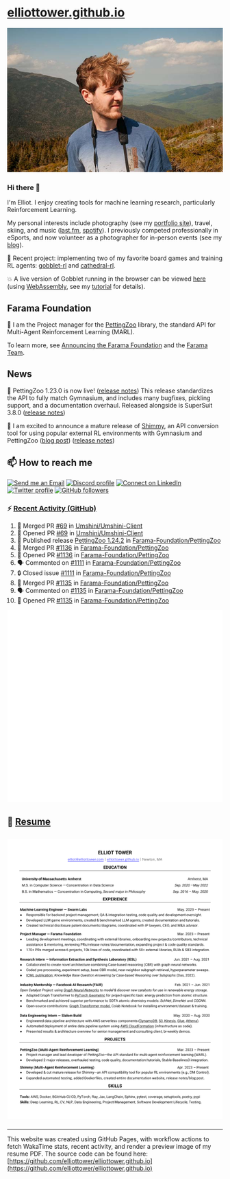 # [elliottower.github.io](https://github.com/elliottower/elliottower.github.io)

[![A wild Elliot on Mt Washington](https://raw.githubusercontent.com/elliottower/elliottower.github.io/main/src/jpg/DSCF7539-600px.jpg?raw=true)](https://raw.githubusercontent.com/elliottower/elliottower.github.io/main/src/jpg/DSCF7539.jpg?raw=true)

### Hi there 👋

I'm Elliot. I enjoy creating tools for machine learning research, particularly Reinforcement Learning.

My personal interests include photography (see my [portfolio site](https://www.elliottower.com/)), travel, skiing, and music ([last.fm](https://www.last.fm/user/ajsdlfkwer), [spotify](https://open.spotify.com/user/12132818380)). I previously competed professionally in eSports, and now volunteer as a photographer for in-person events (see my [blog](https://www.elliottower.com/stories/?category=events)).

🤖 Recent project: implementing two of my favorite board games and training RL agents: [gobblet-rl](https://github.com/elliottower/gobblet-rl) and [cathedral-rl](https://github.com/elliottower/cathedral-rl). 

💥 A live version of Gobblet running in the browser can be viewed [here](https://elliottower.github.io/gobblet-rl/) (using [WebAssembly](https://webassembly.org/), see my [tutorial](https://github.com/elliottower/gobblet-rl/blob/main/tutorials/WebAssembly/web_assembly.md) for details).

## Farama Foundation

🚀 I am the Project manager for the [PettingZoo](https://github.com/Farama-Foundation/PettingZoo) library, the standard API for Multi-Agent Reinforcement Learning (MARL). 

To learn more, see [Announcing the Farama Foundation](https://farama.org/Announcing-The-Farama-Foundation) and the [Farama Team](https://farama.org/team).

## News

🎉 PettingZoo 1.23.0 is now live! ([release notes](https://github.com/Farama-Foundation/PettingZoo/releases/tag/1.23.0)) This release standardizes the API to fully match Gymnasium, and includes many bugfixes, pickling support, and a documentation overhaul. Released alongside is SuperSuit 3.8.0 ([release notes](https://github.com/Farama-Foundation/SuperSuit/releases/tag/3.8.0)) 

<!-- ![GitHub Release Date](https://img.shields.io/github/release-date/Farama-Foundation/PettingZoo) -->

🎉 I am excited to announce a mature release of [Shimmy](https://github.com/Farama-Foundation/Shimmy), an API conversion tool for using popular external RL environments with Gymnasium and PettingZoo ([blog post](https://farama.org/Announcing-Shimmy)) ([release notes](https://github.com/Farama-Foundation/Shimmy/releases/tag/v1.0.0)) 

## 📫 How to reach me

 [![Send me an Email](https://img.shields.io/badge/email-elliot%40elliottower.com-blue)](mailto:elliot@elliottower.com)
 [![Discord profile](https://img.shields.io/badge/Discord-7289DA?style=flat&logo=discord&logoColor=white)](https://discord.com/users/83091537923145728)
 [![Connect on LinkedIn](https://img.shields.io/badge/--linkedin?label=LinkedIn&logo=LinkedIn&style=social)](https://www.linkedin.com/in/elliot-tower)
 [![Twitter profile](https://img.shields.io/twitter/follow/elliottower?style=social)](https://twitter.com/ElliotTower/)
 [![GitHub followers](https://img.shields.io/github/followers/elliottower?style=social)](https://github.com/elliottower/)

### ⚡ [Recent Activity (GitHub)](https://github.com/elliottower)

<!--START_SECTION:activity-->
1. 🎉 Merged PR [#69](https://github.com/Umshini/Umshini-Client/pull/69) in [Umshini/Umshini-Client](https://github.com/Umshini/Umshini-Client)
2. 💪 Opened PR [#69](https://github.com/Umshini/Umshini-Client/pull/69) in [Umshini/Umshini-Client](https://github.com/Umshini/Umshini-Client)
3. 🚀 Published release [PettingZoo 1.24.2](https://github.com/Farama-Foundation/PettingZoo/releases/tag/1.24.2) in [Farama-Foundation/PettingZoo](https://github.com/Farama-Foundation/PettingZoo)
4. 🎉 Merged PR [#1136](https://github.com/Farama-Foundation/PettingZoo/pull/1136) in [Farama-Foundation/PettingZoo](https://github.com/Farama-Foundation/PettingZoo)
5. 💪 Opened PR [#1136](https://github.com/Farama-Foundation/PettingZoo/pull/1136) in [Farama-Foundation/PettingZoo](https://github.com/Farama-Foundation/PettingZoo)
6. 🗣 Commented on [#1111](https://github.com/Farama-Foundation/PettingZoo/issues/1111#issuecomment-1813783082) in [Farama-Foundation/PettingZoo](https://github.com/Farama-Foundation/PettingZoo)
7. 🔒 Closed issue [#1111](https://github.com/Farama-Foundation/PettingZoo/issues/1111) in [Farama-Foundation/PettingZoo](https://github.com/Farama-Foundation/PettingZoo)
8. 🎉 Merged PR [#1135](https://github.com/Farama-Foundation/PettingZoo/pull/1135) in [Farama-Foundation/PettingZoo](https://github.com/Farama-Foundation/PettingZoo)
9. 🗣 Commented on [#1135](https://github.com/Farama-Foundation/PettingZoo/pull/1135#issuecomment-1813467212) in [Farama-Foundation/PettingZoo](https://github.com/Farama-Foundation/PettingZoo)
10. 💪 Opened PR [#1135](https://github.com/Farama-Foundation/PettingZoo/pull/1135) in [Farama-Foundation/PettingZoo](https://github.com/Farama-Foundation/PettingZoo)
<!--END_SECTION:activity-->


<picture>
  <a href="https://metrics.lecoq.io/insights?user=elliottower">
   <img src="/github-metrics.svg" alt="Metrics">
  </a>
</picture>

## 📄 [Resume](https://elliottower.github.io/src/pdf/resume.pdf)

<!-- PDF-TO-MARKDOWN:START -->
![Page 1](src/png/page1.png "Page 1")
---
<!-- PDF-TO-MARKDOWN:END -->

----

This website was created using GitHub Pages, with workflow actions to fetch WakaTime stats, recent activity, and render a preview image of my resume PDF. The source code can be found here: [https://github.com/elliottower/elliottower.github.io](https://github.com/elliottower/elliottower.github.io)
